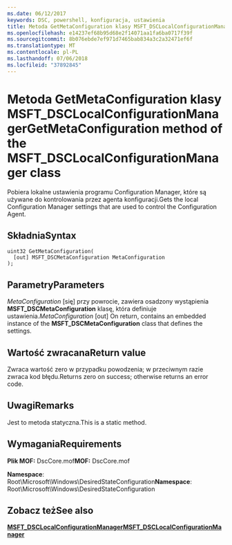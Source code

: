 ```yaml
---
ms.date: 06/12/2017
keywords: DSC, powershell, konfiguracja, ustawienia
title: Metoda GetMetaConfiguration klasy MSFT_DSCLocalConfigurationManager
ms.openlocfilehash: e14237ef68b95d68e2f14071aa1fa6ba0717f39f
ms.sourcegitcommit: 8b076ebde7ef971d7465bab834a3c2a32471ef6f
ms.translationtype: MT
ms.contentlocale: pl-PL
ms.lasthandoff: 07/06/2018
ms.locfileid: "37892845"
---
```

# <a name="getmetaconfiguration-method-of-the-msftdsclocalconfigurationmanager-class"></a><span data-ttu-id="2583f-103">Metoda GetMetaConfiguration klasy MSFT_DSCLocalConfigurationManager</span><span class="sxs-lookup"><span data-stu-id="2583f-103">GetMetaConfiguration method of the MSFT_DSCLocalConfigurationManager class</span></span>

<span data-ttu-id="2583f-104">Pobiera lokalne ustawienia programu Configuration Manager, które są używane do kontrolowania przez agenta konfiguracji.</span><span class="sxs-lookup"><span data-stu-id="2583f-104">Gets the local Configuration Manager settings that are used to control the Configuration Agent.</span></span>

## <a name="syntax"></a><span data-ttu-id="2583f-105">Składnia</span><span class="sxs-lookup"><span data-stu-id="2583f-105">Syntax</span></span>

```mof
uint32 GetMetaConfiguration(
  [out] MSFT_DSCMetaConfiguration MetaConfiguration
);
```

## <a name="parameters"></a><span data-ttu-id="2583f-106">Parametry</span><span class="sxs-lookup"><span data-stu-id="2583f-106">Parameters</span></span>

<span data-ttu-id="2583f-107">*MetaConfiguration* \[się\] przy powrocie, zawiera osadzony wystąpienia **MSFT_DSCMetaConfiguration** klasę, która definiuje ustawienia.</span><span class="sxs-lookup"><span data-stu-id="2583f-107">*MetaConfiguration* \[out\] On return, contains an embedded instance of the **MSFT_DSCMetaConfiguration** class that defines the settings.</span></span>

## <a name="return-value"></a><span data-ttu-id="2583f-108">Wartość zwracana</span><span class="sxs-lookup"><span data-stu-id="2583f-108">Return value</span></span>

<span data-ttu-id="2583f-109">Zwraca wartość zero w przypadku powodzenia; w przeciwnym razie zwraca kod błędu.</span><span class="sxs-lookup"><span data-stu-id="2583f-109">Returns zero on success; otherwise returns an error code.</span></span>

## <a name="remarks"></a><span data-ttu-id="2583f-110">Uwagi</span><span class="sxs-lookup"><span data-stu-id="2583f-110">Remarks</span></span>

<span data-ttu-id="2583f-111">Jest to metoda statyczna.</span><span class="sxs-lookup"><span data-stu-id="2583f-111">This is a static method.</span></span>

## <a name="requirements"></a><span data-ttu-id="2583f-112">Wymagania</span><span class="sxs-lookup"><span data-stu-id="2583f-112">Requirements</span></span>

<span data-ttu-id="2583f-113">**Plik MOF:** DscCore.mof</span><span class="sxs-lookup"><span data-stu-id="2583f-113">**MOF:** DscCore.mof</span></span>

<span data-ttu-id="2583f-114">**Namespace**: Root\Microsoft\Windows\DesiredStateConfiguration</span><span class="sxs-lookup"><span data-stu-id="2583f-114">**Namespace**: Root\Microsoft\Windows\DesiredStateConfiguration</span></span>

## <a name="see-also"></a><span data-ttu-id="2583f-115">Zobacz też</span><span class="sxs-lookup"><span data-stu-id="2583f-115">See also</span></span>

[<span data-ttu-id="2583f-116">**MSFT_DSCLocalConfigurationManager**</span><span class="sxs-lookup"><span data-stu-id="2583f-116">**MSFT_DSCLocalConfigurationManager**</span></span>](msft-dsclocalconfigurationmanager.md)